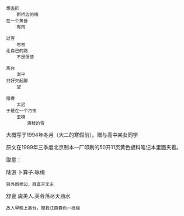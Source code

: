 


	想去折
		断桥边的梅
	在一个黄昏
		有雨
	
	过客
		匆匆
	走自己的路
		不是信使
	
	高台
		渐平
	只好欠起脚
		望
	
	暗香
		太迟
	于是在一个月夜
		去嗅
			满枝的雪


大概写于1994年冬月（大二的寒假前）。赠与高中某女同学

原文在1989年三季度北京制本一厂印刷的50开11页黄色塑料笔记本里面夹着。

取意：

陆游 卜算子.咏梅

	驿外断桥边，寂寞开无主


舒亶 虞美人.芙蓉落尽天涵水

	故人早晚上高台，赠我江南春色一枝梅
